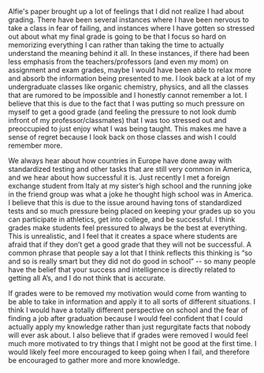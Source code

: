 Alfie's paper brought up a lot of feelings that I did not realize I had about grading. There have been several instances where I have been nervous to take a class in fear of failing, and instances where I have gotten so stressed out about what my final grade is going to be that I focus so hard on memorizing everything I can rather than taking the time to actually understand the meaning behind it all. In these instances, if there had been less emphasis from the teachers/professors (and even my mom) on assignment and exam grades, maybe I would have been able to relax more and absorb the information being presented to me. I look back at a lot of my undergraduate classes like organic chemistry, physics, and all the classes that are rumored to be impossible and I honestly cannot remember a lot. I believe that this is due to the fact that I was putting so much pressure on myself to get a good grade (and feeling the pressure to not look dumb infront of my professor/classmates) that I was too stressed out and preoccupied to just enjoy what I was being taught. This makes me have a sense of regret because I look back on those classes and wish I could remember more. 

We always hear about how countries in Europe have done away with standardized testing and other tasks that are still very common in America, and we hear about how successful it is. Just recently I met a foreign exchange student from Italy at my sister’s high school and the running joke in the friend group was what a joke he thought high school was in America. I believe that this is due to the issue around having tons of standardized tests and so much pressure being placed on keeping your grades up so you can participate in athletics, get into college, and be successful. I think grades make students feel pressured to always be the best at everything. This is unrealistic, and I feel that it creates a space where students are afraid that if they don’t get a good grade that they will not be successful. A common phrase that people say a lot that I think reflects this thinking is “so and so is really smart but they did not do good in school” -- so many people have the belief that your success and intelligence is directly related to getting all A’s, and I do not think that is accurate.

If grades were to be removed my motivation would come from wanting to be able to take in information and apply it to all sorts of different situations. I think I would have a totally different perspective on school and the fear of finding a job after graduation because I would feel confident that I could actually apply my knowledge rather than just regurgitate facts that nobody will ever ask about. I also believe that if grades were removed I would feel much more motivated to try things that I might not be good at the first time. I would likely feel more encouraged to keep going when I fail, and therefore be encouraged to gather more and more knowledge. 
